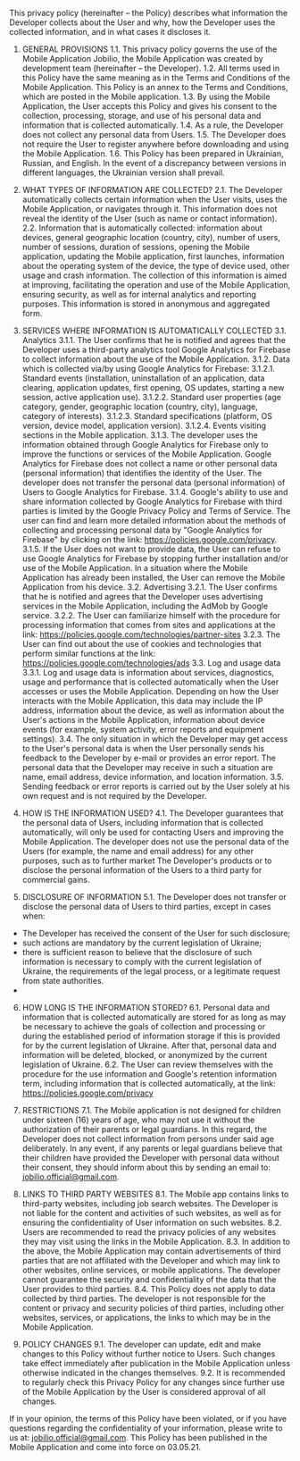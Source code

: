 This privacy policy (hereinafter – the Policy) describes what information the Developer collects about the User and why, how the Developer uses the collected information, and in what cases it discloses it.

 1. GENERAL PROVISIONS
 1.1. This privacy policy governs the use of the Mobile Application Jobilio, the Mobile Application was created by development team (hereinafter – the Developer).
 1.2. All terms used in this Policy have the same meaning as in the Terms and Conditions of the Mobile Application. This Policy is an annex to the Terms and Conditions, which are posted in the Mobile application.
 1.3. By using the Mobile Application, the User accepts this Policy and gives his consent to the collection, processing, storage, and use of his personal data and information that is collected automatically.
 1.4. As a rule, the Developer does not collect any personal data from Users.
 1.5. The Developer does not require the User to register anywhere before downloading and using the Mobile Application.
 1.6. This Policy has been prepared in Ukrainian, Russian, and English. In the event of a discrepancy between versions in different languages, the Ukrainian version shall prevail.
 
 2. WHAT TYPES OF INFORMATION ARE COLLECTED?
 2.1. The Developer automatically collects certain information when the User visits, uses the Mobile Application, or navigates through it. This information does not reveal the identity of the User (such as name or contact information).
 2.2. Information that is automatically collected: information about devices, general geographic location (country, city), number of users, number of sessions, duration of sessions, opening the Mobile application, updating the Mobile application, first launches, information about the operating system of the device, the type of device used, other usage and crash information. The collection of this information is aimed at improving, facilitating the operation and use of the Mobile Application, ensuring security, as well as for internal analytics and reporting purposes. This information is stored in anonymous and aggregated form.
 
 3. SERVICES WHERE INFORMATION IS AUTOMATICALLY COLLECTED
 3.1. Analytics
 3.1.1. The User confirms that he is notified and agrees that the Developer uses a third-party analytics tool Google Analytics for Firebase to collect information about the use of the Mobile Application.
 3.1.2. Data which is collected via/by using Google Analytics for Firebase:
 3.1.2.1. Standard events (installation, uninstallation of an application, data clearing, application updates, first opening, OS updates, starting a new session, active application use).
 3.1.2.2. Standard user properties (age category, gender, geographic location (country, city), language, category of interests).
 3.1.2.3. Standard specifications (platform, OS version, device model, application version).
 3.1.2.4. Events visiting sections in the Mobile application.
 3.1.3. The developer uses the information obtained through Google Analytics for Firebase only to improve the functions or services of the Mobile Application. Google Analytics for Firebase does not collect a name or other personal data (personal information) that identifies the identity of the User. The developer does not transfer the personal data (personal information) of Users to Google Analytics for Firebase.
 3.1.4. Google\'s ability to use and share information collected by Google Analytics for Firebase with third parties is limited by the Google Privacy Policy and Terms of Service. The user can find and learn more detailed information about the methods of collecting and processing personal data by "Google Analytics for Firebase" by clicking on the link: https://policies.google.com/privacy.
 3.1.5. If the User does not want to provide data, the User can refuse to use Google Analytics for Firebase by stopping further installation and/or use of the Mobile Application. In a situation where the Mobile Application has already been installed, the User can remove the Mobile Application from his device.
 3.2. Advertising
 3.2.1. The User confirms that he is notified and agrees that the Developer uses advertising services in the Mobile Application, including the AdMob by Google service.
 3.2.2. The User can familiarize himself with the procedure for processing information that comes from sites and applications at the link: https://policies.google.com/technologies/partner-sites
 3.2.3. The User can find out about the use of cookies and technologies that perform similar functions at the link: https://policies.google.com/technologies/ads
 3.3. Log and usage data
 3.3.1. Log and usage data is information about services, diagnostics, usage and performance that is collected automatically when the User accesses or uses the Mobile Application. Depending on how the User interacts with the Mobile Application, this data may include the IP address, information about the device, as well as information about the User\'s actions in the Mobile Application, information about device events (for example, system activity, error reports and equipment settings).
 3.4. The only situation in which the Developer may get access to the User\'s personal data is when the User personally sends his feedback to the Developer by e-mail or provides an error report. The personal data that the Developer may receive in such a situation are name, email address, device information, and location information.
 3.5. Sending feedback or error reports is carried out by the User solely at his own request and is not required by the Developer.
 
 4. HOW IS THE INFORMATION USED?
  4.1. The Developer guarantees that the personal data of Users, including information that is collected automatically, will only be used for contacting Users and improving the Mobile Application. The developer does not use the personal data of the Users (for example, the name and email address) for any other purposes, such as to further market The Developer\'s products or to disclose the personal information of the Users to a third party for commercial gains.
  
 5. DISCLOSURE OF INFORMATION
 5.1. The Developer does not transfer or disclose the personal data of Users to third parties, except in cases when:
 - The Developer has received the consent of the User for such disclosure;
 - such actions are mandatory by the current legislation of Ukraine;
 - there is sufficient reason to believe that the disclosure of such information is necessary to comply with the current legislation of Ukraine, the requirements of the legal process, or a legitimate request from state authorities.
 - 
 6. HOW LONG IS THE INFORMATION STORED?
 6.1. Personal data and information that is collected automatically are stored for as long as may be necessary to achieve the goals of collection and processing or during the established period of information storage if this is provided for by the current legislation of Ukraine. After that, personal data and information will be deleted, blocked, or anonymized by the current legislation of Ukraine.
 6.2. The User can review themselves with the procedure for the use information and Google\'s retention information term, including information that is collected automatically, at the link: https://policies.google.com/privacy
 
 7. RESTRICTIONS
 7.1. The Mobile application is not designed for children under sixteen (16) years of age, who may not use it without the authorization of their parents or legal guardians. In this regard, the Developer does not collect information from persons under said age deliberately. In any event, if any parents or legal guardians believe that their children have provided the Developer with personal data without their consent, they should inform about this by sending an email to: jobilio.official@gmail.com.
 
 8. LINKS TO THIRD PARTY WEBSITES
 8.1. The Mobile app contains links to third-party websites, including job search websites. The Developer is not liable for the content and activities of such websites, as well as for ensuring the confidentiality of User information on such websites.
 8.2. Users are recommended to read the privacy policies of any websites they may visit using the links in the Mobile Application.
 8.3. In addition to the above, the Mobile Application may contain advertisements of third parties that are not affiliated with the Developer and which may link to other websites, online services, or mobile applications. The developer cannot guarantee the security and confidentiality of the data that the User provides to third parties.
 8.4. This Policy does not apply to data collected by third parties. The developer is not responsible for the content or privacy and security policies of third parties, including other websites, services, or applications, the links to which may be in the Mobile Application.
 
 9. POLICY CHANGES
 9.1. The developer can update, edit and make changes to this Policy without further notice to Users. Such changes take effect immediately after publication in the Mobile Application unless otherwise indicated in the changes themselves.
 9.2. It is recommended to regularly check this Privacy Policy for any changes since further use of the Mobile Application by the User is considered approval of all changes.
 
 If in your opinion, the terms of this Policy have been violated, or if you have questions regarding the confidentiality of your information, please write to us at: jobilio.official@gmail.com.
 This Policy has been published in the Mobile Application and come into force on 03.05.21.
